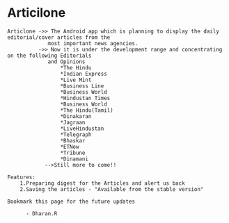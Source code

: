 # Articilone
    Articlone ->> The Android app which is planning to display the daily editorial/cover articles from the 
                 most important news agencies.
              ->> Now it is under the development range and concentrating on the following Editorials 
                 and Opinions
                     *The Hindu
                     *Indian Express
                     *Live Mint
                     *Business Line
                     *Business World
                     *Hindustan Times
                     *Business World
                     *The Hindu(Tamil)
                     *Dinakaran
                     *Jagraan
                     *LiveHindustan
                     *Telegraph
                     *Bhaskar
                     *ETNow
                     *Tribune
                     *Dinamani
                -->Still more to come!!
                
    Features:
        1.Preparing digest for the Articles and alert us back
        2.Saving the articles - "Available from the stable version"
   
    Bookmark this page for the future updates
     
          - Dharan.R
            
            
         
